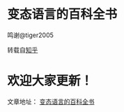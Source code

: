 # 变态语言的百科全书

鸣谢@tiger2005 

转载自[知乎](https://zhuanlan.zhihu.com/p/44096935)

# 欢迎大家更新！

文章地址： [变态语言的百科全书](https://the-affiliated-high-school-of-scnu.github.io/UglyLanguage_Encyclopaedia/Encyclopaedia)
